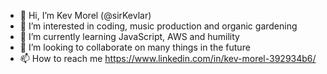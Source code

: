 - 👋 Hi, I’m Kev Morel (@sirKevlar)
- 👀 I’m interested in coding, music production and organic gardening
- 🌱 I’m currently learning JavaScript, AWS and humility
- 💞️ I’m looking to collaborate on many things in the future
- 📫 How to reach me https://www.linkedin.com/in/kev-morel-392934b6/

<!---
sirKevlar/sirKevlar is a ✨ special ✨ repository because its `README.md` (this file) appears on your GitHub profile.
You can click the Preview link to take a look at your changes.
--->
